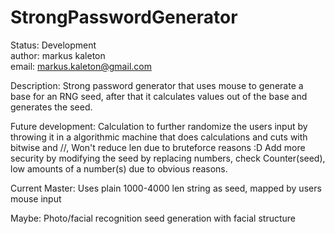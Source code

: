 # StrongPasswordGenerator
Status: Development  
author: markus kaleton  
email: markus.kaleton@gmail.com  

Description:
Strong password generator that uses mouse to generate a base for an RNG seed, after that it calculates values out of the base and generates
the seed.

Future development:
Calculation to further randomize the users input by throwing it in a algorithmic machine that does calculations and cuts
with bitwise and //, Won't reduce len due to bruteforce reasons :D
Add more security by modifying the seed by replacing numbers, check Counter(seed), low amounts of a number(s)
due  to obvious reasons.

Current Master:
Uses plain 1000-4000 len string as seed, mapped by users mouse input

Maybe:
Photo/facial recognition seed generation with facial structure
